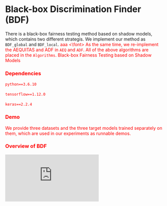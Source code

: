 # Black-box Discrimination Finder (BDF)
There is a black-box fairness testing method based on shadow models, which contains two different strategis.
We implement our method as `BDF_global` and `BDF_local`.<font color='red'> aaa <\font>
As the same time, we re-implement the AEQUITAS and ADF in `AEQ` and `ADF`.
All of the above algorithms are placed in the `Algorithms`.
Black-box Fairness Testing based on Shadow Models

### Dependencies
```
python==3.6.10

tensorflow==1.12.0

keras==2.2.4
```
### Demo
We provide three datasets and the three target models trained separately on them, which are used in our experiments as runnable demos.
### Overview of BDF
![image](https://github.com/lenijwp/Black-box-Discrimination-Finder/blob/master/Overview.pdf)


